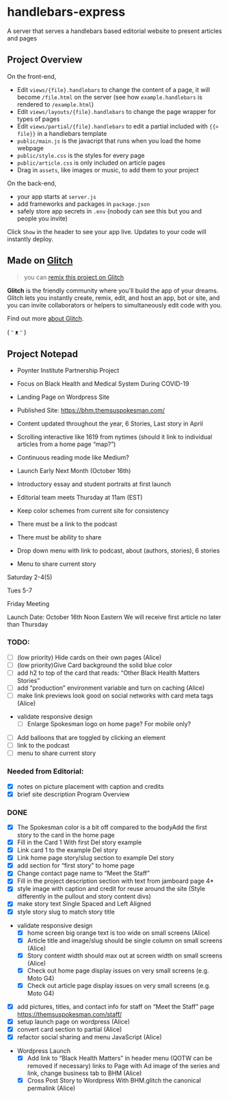 # handlebars-express

A server that serves a handlebars based editorial website to present articles and pages

## Project Overview

On the front-end,

- Edit `views/{file}.handlebars` to change the content of a page, it will become `/file.html` on the server (see how `example.handlebars` is rendered to `/example.html`)
- Edit `views/layouts/{file}.handlebars` to change the page wrapper for types of pages
- Edit `views/partial/{file}.handlebars` to edit a partial included with `{{> file}}` in a handlebars template
- `public/main.js` is the javacript that runs when you load the home webpage
- `public/style.css` is the styles for every page
- `public/article.css` is only included on article pages
- Drag in `assets`, like images or music, to add them to your project

On the back-end,

- your app starts at `server.js`
- add frameworks and packages in `package.json`
- safely store app secrets in `.env` (nobody can see this but you and people you invite)

Click `Show` in the header to see your app live. Updates to your code will instantly deploy.

## Made on [Glitch](https://glitch.com/)

> you can [remix this project on Glitch](https://glitch.com/edit/#!/black-health)

**Glitch** is the friendly community where you'll build the app of your dreams. Glitch lets you instantly create, remix, edit, and host an app, bot or site, and you can invite collaborators or helpers to simultaneously edit code with you.

Find out more [about Glitch](https://glitch.com/about).

( ᵔ ᴥ ᵔ )

## Project Notepad

* Poynter Institute Partnership Project
* Focus on Black Health and Medical System During COVID-19
* Landing Page on Wordpress Site
* Published Site: https://bhm.themsuspokesman.com/


* Content updated throughout the year, 6 Stories, Last story in April
* Scrolling interactive like 1619 from nytimes (should it link to individual articles from a home page “map?”)
* Continuous reading mode like Medium?
* Launch Early Next Month (October 16th)
* Introductory essay and student portraits at first launch
* Editorial team meets Thursday at 11am (EST)
* Keep color schemes from current site for consistency
* There must be a link to the podcast
* There must be ability to share 
* Drop down menu with link to podcast, about (authors, stories), 6 stories
* Menu to share current story


Saturday 2-4(5)

Tues 5-7

Friday Meeting

Launch Date: October 16th Noon Eastern
We will receive first article no later than Thursday


### TODO:

- [ ] (low priority) Hide cards on their own pages (Alice)
- [ ] (low priority)Give Card background the solid blue color
- [ ] add h2 to top of the card that reads: “Other Black Health Matters Stories”
- [ ] add “production” environment variable and turn on caching (Alice)
- [ ] make link previews look good on social networks with card meta tags (Alice)
- validate responsive design
    - [ ] Enlarge Spokesman logo on home page? For mobile only?
- [ ] Add balloons that are toggled by clicking an element
- [ ] link to the podcast
- [ ] menu to share current story

### Needed from Editorial:

- [X] notes on picture placement with caption and credits
- [X] brief site description Program Overview

### DONE

- [X] The Spokesman color is a bit off compared to the bodyAdd the first story to the card in the home page
- [X] Fill in the Card 1 With first Del story example
- [X] Link card 1 to the example Del story
- [X] Link home page story/slug section to example Del story
- [X] add section for “first story” to home page
- [X] Change contact page name to “Meet the Staff”
- [X] Fill in the project description section with text from jamboard page 4*
- [X] style image with caption and credit for reuse around the site (Style differently in the pullout and story content divs)
- [X] make story text Single Spaced and Left Aligned
- [X] style story slug to match story title
- validate responsive design
    - [X] home screen big orange text is too wide on small screens (Alice)
    - [X] Article title and image/slug should be single column on small screens (Alice)
    - [X] Story content width should max out at screen width on small screens (Alice)
    - [X] Check out home page display issues on very small screens (e.g. Moto G4)
    - [X] Check out article page display issues on very small screens (e.g. Moto G4)
- [X] add pictures, titles, and contact info for staff on “Meet the Staff” page
    https://themsuspokesman.com/staff/
- [X] setup launch page on wordpress (Alice)
- [X] convert card section to partial (Alice)
- [X] refactor social sharing and menu JavaScript (Alice)
- Wordpress Launch
    - [X] Add link to “Black Health Matters” in header menu (QOTW can be removed if necessary) links to Page with Ad image of the series and link, change business tab to BHM (Alice)
    - [X] Cross Post Story to Wordpress With BHM.glitch the canonical permalink (Alice)